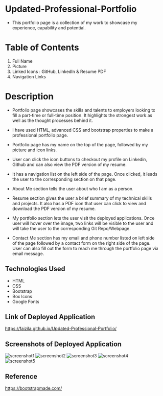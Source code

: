 # Updated-Professional-Portfolio

* This portfolio page is a collection of my work to showcase my experience, capability and potential. 

# Table of Contents

1. Full Name
2. Picture
3. Linked Icons : GitHub, LinkedIn & Resume PDF
3. Navigation Links 

# Description

* Portfolio page showcases the skills and talents to employers looking to fill a part-time or full-time position. It highlights the strongest work as well as the thought processes behind it.

* I have used HTML, advanced CSS and bootstrap properties to make a professional portfolio page.

* Portfolio page has my name on the top of the page, followed by my picture and icon links.

* User can click the icon buttons to checkout my profile on Linkedin, Github and can also view the PDF version of my resume.

* It has a navigation list on the left side of the page. Once clicked, it leads the user to the corresponding section on that page.

* About Me section tells the user about who I am as a person.

* Resume section gives the user a brief summary of my technical skills and projects. It also has a PDF icon that user can click to view and download the PDF version of my resume.

* My portfolio section lets the user visit the deployed applications. Once user will hover over the image, two links will be visible to the user and will take the user to the corresponding Git Repo/Webpage.

* Contact Me section has my email and phone number listed on left side of the page followed by a contact form on the right side of the page. User can also fill out the form to reach me through the portfolio page via email message.

## Technologies Used

* HTML
* CSS
* Bootstrap
* Box Icons
* Google Fonts

## Link of Deployed Application

https://faizila.github.io/Updated-Professional-Portfolio/

## Screenshots of Deployed Application

![screenshot1](https://user-images.githubusercontent.com/78191579/136487796-390a8bec-7c9c-4643-b436-7cbd15e33022.JPG)
![screenshot2](https://user-images.githubusercontent.com/78191579/136487805-6722efeb-ea5c-45f1-946f-1bcb481217ec.JPG)
![screenshot3](https://user-images.githubusercontent.com/78191579/136487810-e005a9c5-f0e7-4f35-824b-f886eab4e3e3.JPG)
![screenshot4](https://user-images.githubusercontent.com/78191579/136487816-11c6975b-4593-4d2e-96b9-b34e61dbae21.JPG)
![screenshot5](https://user-images.githubusercontent.com/78191579/136497363-39ba0311-23bd-4ef5-b43b-53172a7bb54c.JPG)


## Reference

https://bootstrapmade.com/



